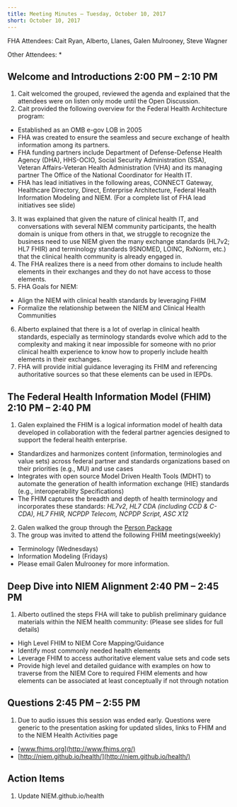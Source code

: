 ```yaml
---
title: Meeting Minutes – Tuesday, October 10, 2017
short: October 10, 2017
---
```


FHA Attendees: Cait Ryan, Alberto, Llanes, Galen Mulrooney, Steve Wagner

Other Attendees: *

## Welcome and Introductions 2:00 PM – 2:10 PM

1. Cait welcomed the grouped, reviewed the agenda and explained that the attendees were on listen only mode until the Open Discussion.
2. Cait provided the following overview for the Federal Health Architecture program:
* Established as an OMB e-gov LOB in 2005
* FHA was created to ensure the seamless and secure exchange of health information among its partners.
* FHA funding partners include Department of Defense-Defense Health Agency (DHA), HHS-OCIO, Social Security Administration (SSA), Veteran Affairs-Veteran Health Administration (VHA) and its managing partner The Office of the National Coordinator for Health IT.
* FHA has lead initiatives in the following areas, CONNECT Gateway, Healthcare Directory, Direct, Enterprise Architecture, Federal Health Information Modeling and NIEM. (For a complete list of FHA lead initiatives see slide)
3. It was explained that given the nature of clinical health IT, and conversations with several NIEM community participants, the health domain is unique from others in that, we struggle to recognize the business need to use NIEM given the many exchange standards (HL7v2; HL7 FHIR) and terminology standards 9SNOMED, LOINC, RxNorm, etc.) that the clinical health community is already engaged in.
4. The FHA realizes there is a need from other domains to include health elements in their exchanges and they do not have access to those elements.
5. FHA Goals for NIEM:
* Align the NIEM with clinical health standards by leveraging FHIM
* Formalize the relationship between the NIEM and Clinical Health Communities
6. Alberto explained that there is a lot of overlap in clinical health standards, especially as terminology standards evolve which add to the complexity and making it near impossible for someone with no prior clinical health experience to know how to properly include health elements in their exchanges.
7. FHA will provide initial guidance leveraging its FHIM and referencing authoritative sources so that these elements can be used in IEPDs.

## The Federal Health Information Model (FHIM) 2:10 PM – 2:40 PM

1. Galen explained the FHIM is a logical information model of health data developed in collaboration with the federal partner agencies designed to support the federal health enterprise.
* Standardizes and harmonizes content (information, terminologies and value sets) across federal partner and standards organizations based on their priorities (e.g., MU) and use cases
* Integrates with open source Model Driven Health Tools (MDHT) to automate the generation of health information exchange (HIE) standards (e.g., interoperability Specifications)
* The FHIM captures the breadth and depth of health terminology and incorporates these standards:
  *HL7v2, HL7 CDA (including CCD & C-CDA), HL7 FHIR, NCPDP Telecom, NCPDP Script, ASC X12*
2. Galen walked the group through the [Person Package](http://fhims.org/content/420A62FD03B6_root.html)
3. The group was invited to attend the following FHIM meetings(weekly)
* Terminology (Wednesdays)
* Information Modeling (Fridays)
* Please email Galen Mulrooney for more information.

## Deep Dive into NIEM Alignment 2:40 PM – 2:45 PM

1. Alberto outlined the steps FHA will take to publish preliminary guidance materials within the NIEM health community: (Please see slides for full details)
* High Level FHIM to NIEM Core Mapping/Guidance
* Identify most commonly needed health elements
* Leverage FHIM to access authoritative element value sets and code sets
* Provide high level and detailed guidance with examples on how to traverse from the NIEM Core to required FHIM elements and how elements can be associated at least conceptually if not through notation

## Questions 2:45 PM – 2:55 PM

1. Due to audio issues this session was ended early. Questions were generic to the presentation asking for updated slides, links to FHIM and to the NIEM Health Activities page
* [www.fhims.org](http://www.fhims.org/)
* [http://niem.github.io/health/](http://niem.github.io/health/)

## Action Items

1. Update NIEM.github.io/health
